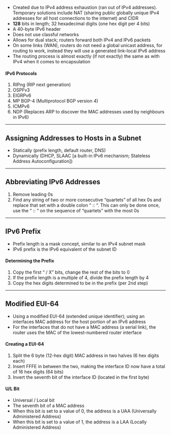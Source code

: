 - Created due to IPv4 address exhaustion (ran out of IPv4 addresses). Temporary solutions include NAT (sharing public globally unique IPv4 addresses for all host connections to the internet) and CIDR
- **128** bits in length; 32 hexadecimal digits (one hex digit per 4 bits)
- A 40-byte IPv6 header
- Does not use classful networks
- Allows for dual stack; routers forward both IPv4 and IPv6 packets
- On some links (WAN), routers do not need a global unicast address, for routing to work, instead they will use a generated link-local IPv6 address
- The routing process is almost exactly (if not exactly) the same as with IPv4 when it comes to encapsulation
#### IPv6 Protocols
1. RIPng (RIP next generation)
2. OSPFv3
3. EIGRPv6
4. MP BGP-4 (Multiprotocol BGP version 4)
5. ICMPv6
6. NDP (Replaces ARP to discover the MAC addresses used by neighbours in IPv6)
---
## Assigning Addresses to Hosts in a Subnet
- Statically (prefix length, default router, DNS)
- Dynamically (DHCP, SLAAC [a built-in IPv6 mechanism; Stateless Address Autoconfiguration])
---
## Abbreviating IPv6 Addresses
1. Remove leading 0s
2. Find any string of two or more consecutive “quartets” of all hex 0s and replace that set with a double colon “ :: “. This can only be done once, use the “ :: “ on the sequence of “quartets” with the most 0s
---
## IPv6 Prefix
- Prefix length is a mask concept, similar to an IPv4 subnet mask
- IPv6 prefix is the IPv6 equivalent of the subnet ID
#### Determining the Prefix
1. Copy the first “ / X” bits, change the rest of the bits to 0
2. If the prefix length is a multiple of 4, divide the prefix length by 4
3. Copy the hex digits determined to be in the prefix (per 2nd step)
---
## Modified EUI-64
- Using a modified EUI-64 (extended unique identifier); using an interfaces MAC address for the host portion of an IPv6 address
- For the interfaces that do not have a MAC address (a serial link), the router uses the MAC of the lowest-numbered router interface
#### Creating a EUI-64
1. Split the 6 byte (12-hex digit) MAC address in two halves (6 hex digits each)
2. Insert FFFE in between the two, making the interface ID now have a total of 16 hex digits (64 bits)
3. Invert the seventh bit of the interface ID (located in the first byte)
#### U/L Bit
- Universal / Local bit
- The seventh bit of a MAC address
- When this bit is set to a value of 0, the address is a UAA (Universally Administered Address)
- When this bit is set to a value of 1, the address is a LAA (Locally Administered Address)
